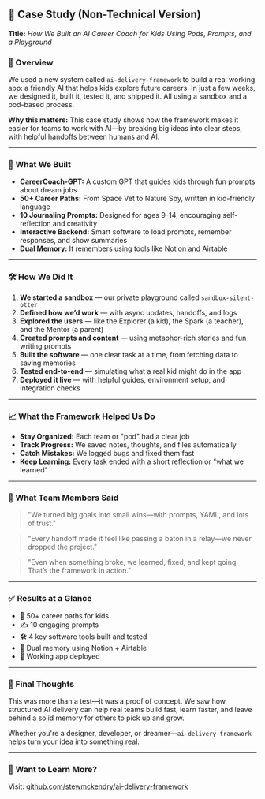 ## 📢 Case Study (Non-Technical Version)
**Title:** *How We Built an AI Career Coach for Kids Using Pods, Prompts, and a Playground*

### 🌟 Overview
We used a new system called `ai-delivery-framework` to build a real working app: a friendly AI that helps kids explore future careers. In just a few weeks, we designed it, built it, tested it, and shipped it. All using a sandbox and a pod-based process.

**Why this matters:** This case study shows how the framework makes it easier for teams to work with AI—by breaking big ideas into clear steps, with helpful handoffs between humans and AI.

---

### 🧩 What We Built
- **CareerCoach-GPT:** A custom GPT that guides kids through fun prompts about dream jobs
- **50+ Career Paths:** From Space Vet to Nature Spy, written in kid-friendly language
- **10 Journaling Prompts:** Designed for ages 9–14, encouraging self-reflection and creativity
- **Interactive Backend:** Smart software to load prompts, remember responses, and show summaries
- **Dual Memory:** It remembers using tools like Notion and Airtable

---

### 🛠️ How We Did It
1. **We started a sandbox** — our private playground called `sandbox-silent-otter`
2. **Defined how we’d work** — with async updates, handoffs, and logs
3. **Explored the users** — like the Explorer (a kid), the Spark (a teacher), and the Mentor (a parent)
4. **Created prompts and content** — using metaphor-rich stories and fun writing prompts
5. **Built the software** — one clear task at a time, from fetching data to saving memories
6. **Tested end-to-end** — simulating what a real kid might do in the app
7. **Deployed it live** — with helpful guides, environment setup, and integration checks

---

### 📈 What the Framework Helped Us Do
- **Stay Organized:** Each team or "pod" had a clear job
- **Track Progress:** We saved notes, thoughts, and files automatically
- **Catch Mistakes:** We logged bugs and fixed them fast
- **Keep Learning:** Every task ended with a short reflection or "what we learned"

---

### 💬 What Team Members Said
> "We turned big goals into small wins—with prompts, YAML, and lots of trust."

> "Every handoff made it feel like passing a baton in a relay—we never dropped the project."

> "Even when something broke, we learned, fixed, and kept going. That’s the framework in action."

---

### ✅ Results at a Glance
- 🧠 50+ career paths for kids
- ✍️ 10 engaging prompts
- 🛠️ 4 key software tools built and tested
- 🔄 Dual memory using Notion + Airtable
- 🚀 Working app deployed

---

### 🤔 Final Thoughts
This was more than a test—it was a proof of concept. We saw how structured AI delivery can help real teams build fast, learn faster, and leave behind a solid memory for others to pick up and grow.

Whether you're a designer, developer, or dreamer—`ai-delivery-framework` helps turn your idea into something real.

---

### 📍 Want to Learn More?
Visit: [github.com/stewmckendry/ai-delivery-framework](https://github.com/stewmckendry/ai-delivery-framework)